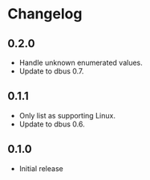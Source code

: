 # Changelog

## 0.2.0

- Handle unknown enumerated values.
- Update to dbus 0.7.

## 0.1.1

* Only list as supporting Linux.
* Update to dbus 0.6.

## 0.1.0

* Initial release
